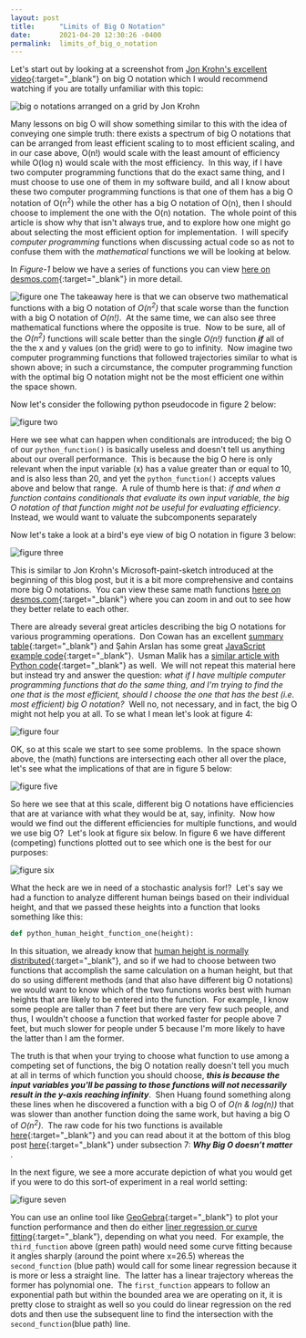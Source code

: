 ```yaml
---
layout: post
title:      "Limits of Big O Notation"
date:       2021-04-20 12:30:26 -0400
permalink:  limits_of_big_o_notation
---
```


Let's start out by looking at a screenshot from [Jon Krohn's excellent video](https://www.youtube.com/watch?v=5yJ_QLec0Lc){:target="_blank"} on big O notation which I would recommend watching if you are totally unfamiliar with this topic:

![big o notations arranged on a grid by Jon Krohn](https://i.imgur.com/pUzkOKi.png)

Many lessons on big O will show something similar to this with the idea of conveying one simple truth: there exists a spectrum of big O notations that can be arranged from least efficient scaling to to most efficient scaling, and in our case above, O(n!) would scale with the least amount of efficiency while O(log n) would scale with the most efficiency.&nbsp;  In this way, if I have two computer programming functions that do the exact same thing, and I must choose to use one of them in my software build, and all I know about these two computer programming functions is that one of them has a big O notation of O(n<sup>2</sup>) while the other has a big O notation of O(n), then I should choose to implement the one with the O(n) notation.&nbsp;  The whole point of this article is show why that isn't always true, and to explore how one might go about selecting the most efficient option for implementation.&nbsp;  I will specify *computer programming* functions when discussing actual code so as not to confuse them with the *mathematical* functions we will be looking at below.&nbsp;

In *Figure-1* below we have a series of functions you can view [here on desmos.com](https://www.desmos.com/calculator/nuzg9tvbl9){:target="_blank"} in more detail.

![figure one](https://i.imgur.com/Mu5aVvs.png)
The takeaway here is that we can observe two mathematical functions with a big O notation of *O(n<sup>2</sup>)* that scale worse than the function with a big O notation of *O(n!)*.&nbsp;  At the same time, we can also see three mathematical functions where the opposite is true.&nbsp;  Now to be sure, all of the *O(n<sup>2</sup>)* functions will scale better than the single *O(n!)* function ***if*** all of the the x and y values (on the grid) were to go to infinity.&nbsp;  Now imagine two computer programming functions that followed trajectories similar to what is shown above; in such a circumstance, the computer programming function with the optimal big O notation might not be the most efficient one within the space shown.&nbsp;

Now let's consider the following python pseudocode in figure 2 below:

![figure two](https://i.imgur.com/JaLNbRU.png)

Here we see what can happen when conditionals are introduced; the big O of our `python_function()` is basically useless and doesn't tell us anything about our overall performance.&nbsp; This is because the big O here is only relevant when the input variable (x) has a value greater than or equal to 10, and is also less than 20, and yet the `python_function()` accepts values above and below that range.&nbsp;   A rule of thumb here is that: *if and when a function contains conditionals that evaluate its own input variable, the big O notation of that function might not be useful for evaluating efficiency*.&nbsp;  Instead, we would want to valuate the subcomponents separately

Now let's take a look at a bird's eye view of big O notation in figure 3 below:

![figure three](https://i.imgur.com/eVMjana.png)

This is similar to Jon Krohn's Microsoft-paint-sketch introduced at the beginning of this blog post, but it is a bit more comprehensive and contains more big O notations.&nbsp;  You can view these same math functions [here on desmos.com](https://www.desmos.com/calculator/wanscrgyzq){:target="_blank"} where you can zoom in and out to see how they better relate to each other.&nbsp;

There are already several great articles describing the big O notations for various programming operations.&nbsp;  Don Cowan has an excellent [summary table](https://www.donkcowan.com/blog/2013/5/11/big-o-notation){:target="_blank"} and Şahin Arslan has some great [JavaScript example code](https://dev.to/humblecoder00/comprehensive-big-o-notation-guide-in-plain-english-using-javascript-3n6m){:target="_blank"}.&nbsp;  Usman Malik has a [similar article with Python code](https://stackabuse.com/big-o-notation-and-algorithm-analysis-with-python-examples/){:target="_blank"} as well.&nbsp;  We will not repeat this material here but instead try and answer the question: *what if I have multiple computer programming functions that do the same thing, and I'm trying to find the one that is the most efficient, should I choose the one that has the best (i.e. most efficient) big O notation?*&nbsp;  Well no, not necessary, and in fact, the big O might not help you at all.  To se what I mean let's look at figure 4:

![figure four](https://i.imgur.com/0JMc6Gk.png)

OK, so at this scale we start to see some problems.&nbsp;  In the space shown above, the (math) functions are intersecting each other all over the place, let's see what the implications of that are in figure 5 below:

![figure five](https://i.imgur.com/jV8V4bs.png)

So here we see that at this scale, different big O notations have efficiencies that are at variance with what they would be at, say, infinity.&nbsp;  Now how would we find out the different efficiencies for multiple functions, and would we use big O?&nbsp;  Let's look at figure six below.  In figure 6 we have different (competing) functions plotted out to see which one is the best for our purposes:

![figure six](https://i.imgur.com/hIl0FFh.png)

What the heck are we in need of a stochastic analysis for!?&nbsp;  Let's say we had a function to analyze different human beings based on their individual height, and that we passed these heights into a function that looks something like this:
```python
def python_human_height_function_one(height):
```
In this situation, we already know that [human height is normally distributed](https://ourworldindata.org/human-height#height-is-normally-distributed){:target="_blank"}, and so if we had to choose between two functions that accomplish the same calculation on a human height, but that do so using different methods (and that also have different big O notations) we would want to know which of the two functions works best with human heights that are likely to be entered into the function.&nbsp;  For example, I know some people are taller than 7 feet but there are very few such people, and thus, I wouldn't choose a function that worked faster for people above 7 feet, but much slower for people under 5 because I'm more likely to have the latter than I am the former.&nbsp;

The truth is that when your trying to choose what function to use among a competing set of functions, the big O notation really doesn't tell you much at all in terms of which function you should choose, ***this is because the input variables you'll be passing to those functions will not necessarily result in the y-axis reaching infinity***.&nbsp;  Shen Huang found something along these lines when he discovered a function with a big O of *O(n & log(n))* that was slower than another function doing the same work, but having a big O of *O(n<sup>2</sup>)*.&nbsp;  The raw code for his two functions is available [here](https://trinket.io/python/87a3166026){:target="_blank"} and you can read about it at the bottom of this blog post [here](https://www.freecodecamp.org/news/big-o-notation-why-it-matters-and-why-it-doesnt-1674cfa8a23c/#Why-BigO-doesn%E2%80%99t-matter){:target="_blank"} under subsection 7: ***Why Big O doesn’t matter*** .&nbsp;


In the next figure, we see a more accurate depiction of what you would get if you were to do this sort-of experiment in a real world setting:

![figure seven](https://i.imgur.com/HsdBITe.png)

You can use an online tool like [GeoGebra](https://www.geogebra.org/){:target="_blank"} to plot your function performance and then do either [liner regression or curve fitting](https://www.youtube.com/watch?v=TmYl6k4e_AE){:target="_blank"}, depending on what you need.&nbsp;  For example, the `third_function` above (green path) would need some curve fitting because it angles sharply (around the point where x=26.5) whereas the `second_function` (blue path) would call for some linear regression because it is more or less a straight line.&nbsp;  The latter has a linear trajectory whereas the former has polynomial one.&nbsp;  The `first_function` appears to follow an exponential path but within the bounded area we are operating on it, it is pretty close to straight as well so you could do linear regression on the red dots and then use the subsequent line to find the intersection with the `second_function`(blue path) line.&nbsp;
